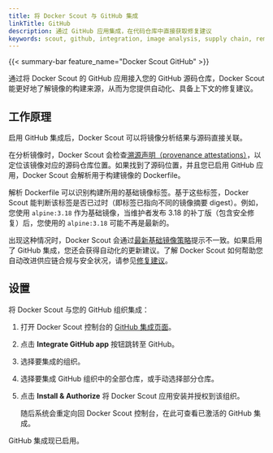 ```yaml
---
title: 将 Docker Scout 与 GitHub 集成
linkTitle: GitHub
description: 通过 GitHub 应用集成，在代码仓库中直接获取修复建议
keywords: scout, github, integration, image analysis, supply chain, remediation, source code
---
```


{{< summary-bar feature_name="Docker Scout GitHub" >}}

通过将 Docker Scout 的 GitHub 应用接入您的 GitHub 源码仓库，Docker Scout 能更好地了解镜像的构建来源，从而为您提供自动化、具备上下文的修复建议。

## 工作原理

启用 GitHub 集成后，Docker Scout 可以将镜像分析结果与源码直接关联。

在分析镜像时，Docker Scout 会检查[溯源声明（provenance attestations）](/manuals/build/metadata/attestations/slsa-provenance.md)，以定位该镜像对应的源码仓库位置。如果找到了源码位置，并且您已启用 GitHub 应用，Docker Scout 会解析用于构建镜像的 Dockerfile。

解析 Dockerfile 可以识别构建所用的基础镜像标签。基于这些标签，Docker Scout 能判断该标签是否已过时（即标签已指向不同的镜像摘要 digest）。例如，您使用 `alpine:3.18` 作为基础镜像，当维护者发布 3.18 的补丁版（包含安全修复）后，您使用的 `alpine:3.18` 可能不再是最新的。

出现这种情况时，Docker Scout 会通过[最新基础镜像策略](/manuals/scout/policy/_index.md#up-to-date-base-images-policy)提示不一致。如果启用了 GitHub 集成，您还会获得自动化的更新建议。了解 Docker Scout 如何帮助您自动改进供应链合规与安全状况，请参见[修复建议](../../policy/remediation.md)。

## 设置

将 Docker Scout 与您的 GitHub 组织集成：

1. 打开 Docker Scout 控制台的 [GitHub 集成页面](https://scout.docker.com/settings/integrations/github/)。
2. 点击 **Integrate GitHub app** 按钮跳转至 GitHub。
3. 选择要集成的组织。
4. 选择要集成 GitHub 组织中的全部仓库，或手动选择部分仓库。
5. 点击 **Install & Authorize** 将 Docker Scout 应用安装并授权到该组织。

   随后系统会重定向回 Docker Scout 控制台，在此可查看已激活的 GitHub 集成。

GitHub 集成现已启用。
